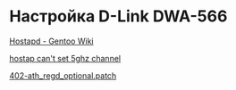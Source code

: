 Настройка D-Link DWA-566
========================

[Hostapd - Gentoo Wiki](https://wiki.gentoo.org/wiki/Hostapd)

[hostap can't set 5ghz channel](https://ubuntuforums.org/showthread.php?t=2032357)

[402-ath_regd_optional.patch](https://github.com/openwrt/openwrt/blob/master/package/kernel/mac80211/patches/ath/402-ath_regd_optional.patch)
